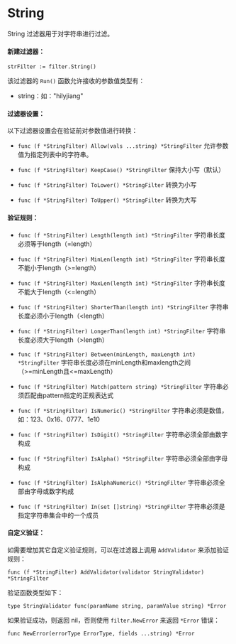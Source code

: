 String
======

String 过滤器用于对字符串进行过滤。

#### 新建过滤器：

	strFilter := filter.String()

该过滤器的 `Run()` 函数允许接收的参数值类型有：

 - string：如："hilyjiang"

#### 过滤器设置：

以下过滤器设置会在验证前对参数值进行转换：

 - `func (f *StringFilter) Allow(vals ...string) *StringFilter`
   允许参数值为指定列表中的字符串。

 - `func (f *StringFilter) KeepCase() *StringFilter`
   保持大小写（默认）

 - `func (f *StringFilter) ToLower() *StringFilter`
   转换为小写

 - `func (f *StringFilter) ToUpper() *StringFilter`
   转换为大写

#### 验证规则：

 - `func (f *StringFilter) Length(length int) *StringFilter`
   字符串长度必须等于length（=length）

 - `func (f *StringFilter) MinLen(length int) *StringFilter`
   字符串长度不能小于length（&gt;=length）
 
 - `func (f *StringFilter) MaxLen(length int) *StringFilter`
   字符串长度不能大于length（&lt;=length）

 - `func (f *StringFilter) ShorterThan(length int) *StringFilter`
   字符串长度必须小于length（&lt;length）

 - `func (f *StringFilter) LongerThan(length int) *StringFilter`
   字符串长度必须大于length（&gt;length）

 - `func (f *StringFilter) Between(minLength, maxLength int) *StringFilter`
   字符串长度必须在minLength和maxlength之间 （&gt;=minLength且&lt;=maxLength）

 - `func (f *StringFilter) Match(pattern string) *StringFilter`
   字符串必须匹配由pattern指定的正规表达式

 - `func (f *StringFilter) IsNumeric() *StringFilter`
   字符串必须是数值，如：123、0x16、0777、1e10

 - `func (f *StringFilter) IsDigit() *StringFilter`
   字符串必须全部由数字构成

 - `func (f *StringFilter) IsAlpha() *StringFilter`
   字符串必须全部由字母构成

 - `func (f *StringFilter) IsAlphaNumeric() *StringFilter`
   字符串必须全部由字母或数字构成

 - `func (f *StringFilter) In(set []string) *StringFilter`
   字符串必须是指定字符串集合中的一个成员

#### 自定义验证：

如需要增加其它自定义验证规则，可以在过滤器上调用 `AddValidator` 来添加验证规则：

	func (f *StringFilter) AddValidator(validator StringValidator) *StringFilter

验证函数类型如下：

	type StringValidator func(paramName string, paramValue string) *Error

如果验证成功，则返回 nil，否则使用 `filter.NewError` 来返回 `*Error` 错误：

	func NewError(errorType ErrorType, fields ...string) *Error